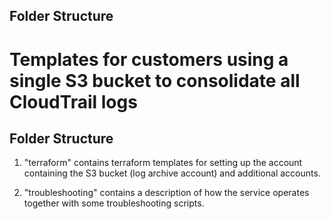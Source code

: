 ## Folder Structure

# Templates for customers using a single S3 bucket to consolidate all CloudTrail logs

## Folder Structure

1) "terraform" contains terraform templates for setting up the account containing the S3 bucket (log archive account) and additional accounts. 

2) "troubleshooting" contains a description of how the service operates together with some troubleshooting scripts.
